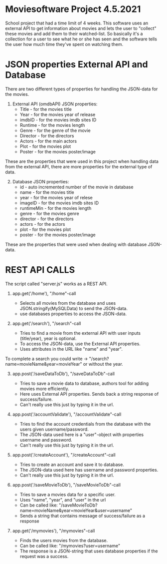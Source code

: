 # Moviesoftware Project 4.5.2021
School project that had a time limit of 4 weeks. 
This software uses an external API to get information about movies and lets the user to "collect" these movies and add them to their watched-list.
So basically it's a collection for a user to see what he or she has seen and the software tells the user how much time they've spent on watching them.

# JSON properties External API and Database

There are two different types of properties for handling the JSON-data for the movies.
1. External API (omdbAPI) JSON properties:
    - Title - for the movies title
    - Year - for the movies year of release
    - imdbID - for the movies imdb sites ID
    - Runtime - for the movies length
    - Genre - for the genre of the movie
    - Director - for the directors
    - Actors - for the main actors
    - Plot - for the movies plot
    - Poster - for the movies poster/image

These are the properties that were used in this project when handling data from the external API, there are more properties for the external type of data.

2. Database JSON properties:
    - id - auto incremented number of the movie in database
    - name - for the movies title
    - year - for the movies year of relese
    - imageID - for the movies imdb sites ID
    - runtimeMin - for the movies length
    - genre - for the movies genre
    - director - for the directors
    - actors - for the actors
    - plot - for the movies plot
    - poster - for the movies poster/image

These are the properties that were used when dealing with database JSON-data.

# REST API CALLS
The script called "server.js" works as a REST API.

1. app.get('/home'), "/home"-call
    - Selects all movies from the database and uses JSON.stringify(MySQLData) to send the JSON-data.
    - use databases properties to access the JSON-data.


2. app.get('/search'), "/search"-call
    - Tries to find a movie from the external API with user inputs (title/year), year is optional.
    - To access the JSON-data, use the External API properties.
    - Uses attributes in the URL like "name" and "year".
      
To complete a search you could write -> "/search?name=movieName&year=movieYear"
or without the year.

    
3. app.post('/saveDataToDb'), "/saveDataToDb"-call
    - Tries to save a movie data to database, authors tool for adding movies more efficiently.
    - Here uses External API properties. Sends back a string response of success/failure.
    - Can't really use this just by typing it in the url.
    

4. app.post('/accountValidate'), "/accountValidate"-call
    - Tries to find the account credentials from the database with the users given username/password.
    - The JSON-data used here is a "user"-object with properties username and password.
    - Can't really use this just by typing it in the url.
    

5. app.post('/createAccount'), "/createAccount"-call
    - Tries to create an account and save it to database.
    - The JSON-data used here has username and password properties.
    - Can't really use this just by typing it in the url.
    
6. app.post('/saveMovieToDb'), "/saveMovieToDb"-call
    - Tries to save a movies data for a specific user.
    - Uses "name", "year", and "user" in the url
    - Can be called like: "/saveMovieToDb?name=movieName&year=movieYear&user=username"
    - Sends a string that contains message of success/failure as a response
    
7. app.get('/mymovies'), "/mymovies"-call
    - Finds the users movies from the database.
    - Can be called like: "/mymovies?user=username"
    - The response is a JSON-string that uses database properties if the request was a success.
    
